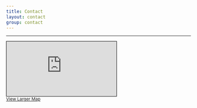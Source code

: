 ```yaml
---
title: Contact
layout: contact
group: contact
---
```


<hr>

<div style="max-width: 100%; margin: 0 auto;">
<div class="osm-container">
<iframe class="responsive-iframe" src="https://www.openstreetmap.org/export/embed.html?bbox=114.24485206604005%2C22.32276344452134%2C114.28502082824708%2C22.34816863199631&amp;layer=mapnik" style="border: 1px solid black"></iframe><br/><small><a href="https://www.openstreetmap.org/#map=16/22.3355/114.2649">View Larger Map</a></small>
</div>
</div>